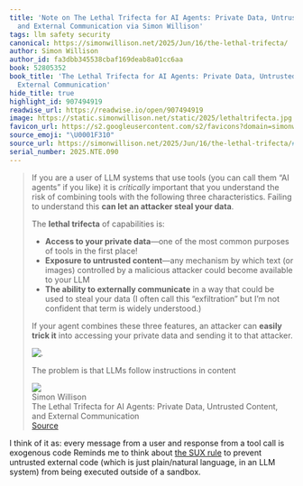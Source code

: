 ```yaml
---
title: 'Note on The Lethal Trifecta for AI Agents: Private Data, Untrusted Content,
  and External Communication via Simon Willison'
tags: llm safety security
canonical: https://simonwillison.net/2025/Jun/16/the-lethal-trifecta/
author: Simon Willison
author_id: fa3dbb345538cbaf169deab8a01cc6aa
book: 52805352
book_title: 'The Lethal Trifecta for AI Agents: Private Data, Untrusted Content, and
  External Communication'
hide_title: true
highlight_id: 907494919
readwise_url: https://readwise.io/open/907494919
image: https://static.simonwillison.net/static/2025/lethaltrifecta.jpg
favicon_url: https://s2.googleusercontent.com/s2/favicons?domain=simonwillison.net
source_emoji: "\U0001F310"
source_url: https://simonwillison.net/2025/Jun/16/the-lethal-trifecta/#:~:text=If%20you%20are,instructions%20in%20content
serial_number: 2025.NTE.090
---
```

> If you are a user of LLM systems that use tools (you can call them “AI agents” if you like) it is *critically* important that you understand the risk of combining tools with the following three characteristics. Failing to understand this **can let an attacker steal your data**.
> 
> The **lethal trifecta** of capabilities is:
> 
> - **Access to your private data**—one of the most common purposes of tools in the first place!
> - **Exposure to untrusted content**—any mechanism by which text (or images) controlled by a malicious attacker could become available to your LLM
> - **The ability to externally communicate** in a way that could be used to steal your data (I often call this “exfiltration” but I’m not confident that term is widely understood.)
> 
> If your agent combines these three features, an attacker can **easily trick it** into accessing your private data and sending it to that attacker.
> 
> ![.](https://static.simonwillison.net/static/2025/lethaltrifecta.jpg)
> 
> The problem is that LLMs follow instructions in content
> <div class="quoteback-footer"><div class="quoteback-avatar"><img class="mini-favicon" src="https://s2.googleusercontent.com/s2/favicons?domain=simonwillison.net"></div><div class="quoteback-metadata"><div class="metadata-inner"><span style="display:none">FROM:</span><div aria-label="Simon Willison" class="quoteback-author"> Simon Willison</div><div aria-label="The Lethal Trifecta for AI Agents: Private Data, Untrusted Content, and External Communication" class="quoteback-title"> The Lethal Trifecta for AI Agents: Private Data, Untrusted Content, and External Communication</div></div></div><div class="quoteback-backlink"><a target="_blank" aria-label="go to the full text of this quotation" rel="noopener" href="https://simonwillison.net/2025/Jun/16/the-lethal-trifecta/#:~:text=If%20you%20are,instructions%20in%20content" class="quoteback-arrow"> Source</a></div></div>

I think of it as: every message from a user and response from a tool call is exogenous code
Reminds me to think about [the SUX rule](https://www.joshbeckman.org/notes/608689674) to prevent untrusted external code (which is just plain/natural language, in an LLM system) from being executed outside of a sandbox.